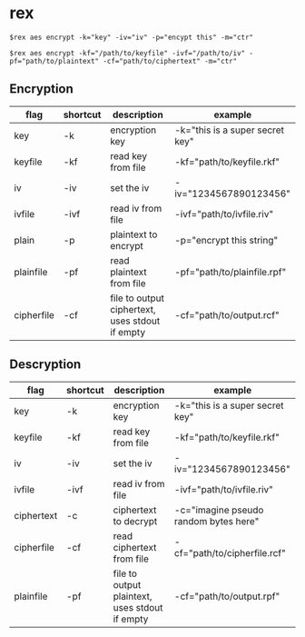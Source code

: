 # rex

```
$rex aes encrypt -k="key" -iv="iv" -p="encypt this" -m="ctr"
```

```
$rex aes encrypt -kf="/path/to/keyfile" -ivf="/path/to/iv" -pf="path/to/plaintext" -cf="path/to/ciphertext" -m="ctr"
```

## Encryption

| flag       | shortcut | description                                     | example                         |
|------------|----------|-------------------------------------------------|---------------------------------|
| key        | -k       | encryption key                                  | -k="this is a super secret key" |
| keyfile    | -kf      | read key from file                              | -kf="path/to/keyfile.rkf"       |
| iv         | -iv      | set the iv                                      | -iv="1234567890123456"          |
| ivfile     | -ivf     | read iv from file                               | -ivf="path/to/ivfile.riv"       |
| plain      | -p       | plaintext to encrypt                            | -p="encrypt this string"        |
| plainfile  | -pf      | read plaintext from file                        | -pf="path/to/plainfile.rpf"     |
| cipherfile | -cf      | file to output ciphertext, uses stdout if empty | -cf="path/to/output.rcf"        |

## Descryption 

| flag       | shortcut | description                                    | example                               |
|------------|----------|------------------------------------------------|---------------------------------------|
| key        | -k       | encryption key                                 | -k="this is a super secret key"       |
| keyfile    | -kf      | read key from file                             | -kf="path/to/keyfile.rkf"             |
| iv         | -iv      | set the iv                                     | -iv="1234567890123456"                |
| ivfile     | -ivf     | read iv from file                              | -ivf="path/to/ivfile.riv"             |
| ciphertext | -c       | ciphertext to decrypt                          | -c="imagine pseudo random bytes here" |
| cipherfile | -cf      | read ciphertext from file                      | -cf="path/to/cipherfile.rcf"          |
| plainfile  | -pf      | file to output plaintext, uses stdout if empty | -cf="path/to/output.rpf"              |
